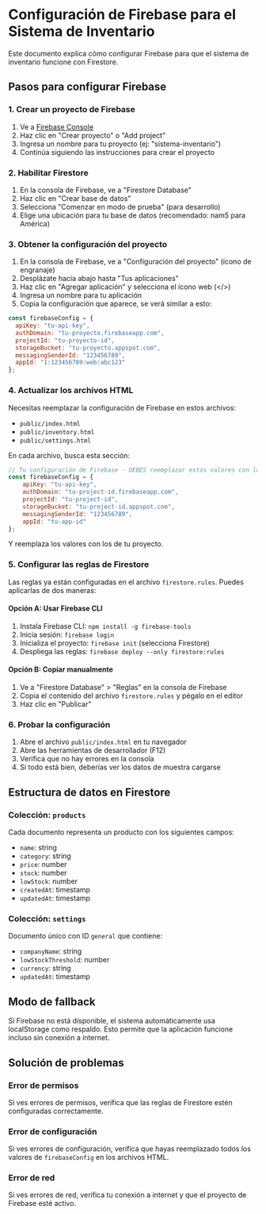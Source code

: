 # Configuración de Firebase para el Sistema de Inventario

Este documento explica cómo configurar Firebase para que el sistema de inventario funcione con Firestore.

## Pasos para configurar Firebase

### 1. Crear un proyecto de Firebase

1. Ve a [Firebase Console](https://console.firebase.google.com/)
2. Haz clic en "Crear proyecto" o "Add project"
3. Ingresa un nombre para tu proyecto (ej: "sistema-inventario")
4. Continúa siguiendo las instrucciones para crear el proyecto

### 2. Habilitar Firestore

1. En la consola de Firebase, ve a "Firestore Database"
2. Haz clic en "Crear base de datos"
3. Selecciona "Comenzar en modo de prueba" (para desarrollo)
4. Elige una ubicación para tu base de datos (recomendado: nam5 para América)

### 3. Obtener la configuración del proyecto

1. En la consola de Firebase, ve a "Configuración del proyecto" (ícono de engranaje)
2. Desplázate hacia abajo hasta "Tus aplicaciones"
3. Haz clic en "Agregar aplicación" y selecciona el ícono web (</>)
4. Ingresa un nombre para tu aplicación
5. Copia la configuración que aparece, se verá similar a esto:

```javascript
const firebaseConfig = {
  apiKey: "tu-api-key",
  authDomain: "tu-proyecto.firebaseapp.com",
  projectId: "tu-proyecto-id",
  storageBucket: "tu-proyecto.appspot.com",
  messagingSenderId: "123456789",
  appId: "1:123456789:web:abc123"
};
```

### 4. Actualizar los archivos HTML

Necesitas reemplazar la configuración de Firebase en estos archivos:
- `public/index.html`
- `public/inventory.html`
- `public/settings.html`

En cada archivo, busca esta sección:

```javascript
// Tu configuración de Firebase - DEBES reemplazar estos valores con los de tu proyecto
const firebaseConfig = {
    apiKey: "tu-api-key",
    authDomain: "tu-project-id.firebaseapp.com",
    projectId: "tu-project-id",
    storageBucket: "tu-project-id.appspot.com",
    messagingSenderId: "123456789",
    appId: "tu-app-id"
};
```

Y reemplaza los valores con los de tu proyecto.

### 5. Configurar las reglas de Firestore

Las reglas ya están configuradas en el archivo `firestore.rules`. Puedes aplicarlas de dos maneras:

#### Opción A: Usar Firebase CLI
1. Instala Firebase CLI: `npm install -g firebase-tools`
2. Inicia sesión: `firebase login`
3. Inicializa el proyecto: `firebase init` (selecciona Firestore)
4. Despliega las reglas: `firebase deploy --only firestore:rules`

#### Opción B: Copiar manualmente
1. Ve a "Firestore Database" > "Reglas" en la consola de Firebase
2. Copia el contenido del archivo `firestore.rules` y pégalo en el editor
3. Haz clic en "Publicar"

### 6. Probar la configuración

1. Abre el archivo `public/index.html` en tu navegador
2. Abre las herramientas de desarrollador (F12)
3. Verifica que no hay errores en la consola
4. Si todo está bien, deberías ver los datos de muestra cargarse

## Estructura de datos en Firestore

### Colección: `products`
Cada documento representa un producto con los siguientes campos:
- `name`: string
- `category`: string
- `price`: number
- `stock`: number
- `lowStock`: number
- `createdAt`: timestamp
- `updatedAt`: timestamp

### Colección: `settings`
Documento único con ID `general` que contiene:
- `companyName`: string
- `lowStockThreshold`: number
- `currency`: string
- `updatedAt`: timestamp

## Modo de fallback

Si Firebase no está disponible, el sistema automáticamente usa localStorage como respaldo. Esto permite que la aplicación funcione incluso sin conexión a internet.

## Solución de problemas

### Error de permisos
Si ves errores de permisos, verifica que las reglas de Firestore estén configuradas correctamente.

### Error de configuración
Si ves errores de configuración, verifica que hayas reemplazado todos los valores de `firebaseConfig` en los archivos HTML.

### Error de red
Si ves errores de red, verifica tu conexión a internet y que el proyecto de Firebase esté activo.
